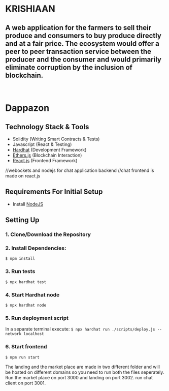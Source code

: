 # **KRISHIAAN**

## A web application for the farmers to sell their produce and consumers to buy produce directly and at a fair price. The ecosystem would offer a peer to peer transaction service  between the producer and the consumer and would primarily eliminate corruption by the inclusion of blockchain. 

<br/>

# Dappazon

## Technology Stack & Tools

- Solidity (Writing Smart Contracts & Tests)
- Javascript (React & Testing)
- [Hardhat](https://hardhat.org/) (Development Framework)
- [Ethers.js](https://docs.ethers.io/v5/) (Blockchain Interaction)
- [React.js](https://reactjs.org/) (Frontend Framework)

//webockets and nodejs for chat application backend 
//chat frontend is made on react.js

## Requirements For Initial Setup
- Install [NodeJS](https://nodejs.org/en/)

## Setting Up
### 1. Clone/Download the Repository

### 2. Install Dependencies:
`$ npm install`

### 3. Run tests
`$ npx hardhat test`

### 4. Start Hardhat node
`$ npx hardhat node`

### 5. Run deployment script
In a separate terminal execute:
`$ npx hardhat run ./scripts/deploy.js --network localhost`

### 6. Start frontend
`$ npm run start`


The landing and the market place are made in two different folder and will be hosted on different domains so you need to run both the files seperately.
Run the market place on port 3000
and landing on port 3002.
run chat client on port 3001.
